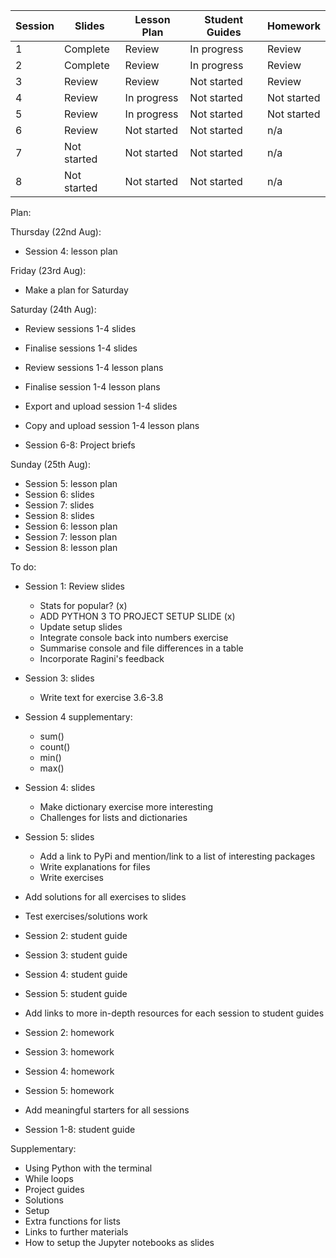 Session | Slides | Lesson Plan | Student Guides | Homework
---|---|---|---|---
1  | Complete | Review | In progress |  Review 
2  | Complete | Review | In progress |  Review 
3  | Review | Review | Not started |  Review 
4  | Review | In progress | Not started |  Not started 
5  | Review | In progress | Not started |  Not started 
6  | Review | Not started | Not started |  n/a 
7  | Not started | Not started | Not started | n/a 
8  | Not started | Not started | Not started | n/a 


Plan: 

Thursday (22nd Aug):
- Session 4: lesson plan

Friday (23rd Aug):
- Make a plan for Saturday

Saturday (24th Aug):
- Review sessions 1-4 slides
- Finalise sessions 1-4 slides
- Review sessions 1-4 lesson plans
- Finalise session 1-4 lesson plans
- Export and upload session 1-4 slides
- Copy and upload session 1-4 lesson plans

- Session 6-8: Project briefs

Sunday (25th Aug):


- Session 5: lesson plan
- Session 6: slides
- Session 7: slides
- Session 8: slides
- Session 6: lesson plan
- Session 7: lesson plan
- Session 8: lesson plan

To do:
- Session 1: Review slides
  - Stats for popular? (x)
  - ADD PYTHON 3 TO PROJECT SETUP SLIDE (x)
  - Update setup slides
  - Integrate console back into numbers exercise
  - Summarise console and file differences in a table
  - Incorporate Ragini's feedback
- Session 3: slides
  - Write text for exercise 3.6-3.8
- Session 4 supplementary:
  - sum()
  - count()
  - min()
  - max()
- Session 4: slides
  - Make dictionary exercise more interesting
  - Challenges for lists and dictionaries
- Session 5: slides
  - Add a link to PyPi and mention/link to a list of interesting packages
  - Write explanations for files
  - Write exercises

- Add solutions for all exercises to slides
- Test exercises/solutions work

- Session 2: student guide
- Session 3: student guide
- Session 4: student guide
- Session 5: student guide

- Add links to more in-depth resources for each session to student guides

- Session 2: homework
- Session 3: homework
- Session 4: homework
- Session 5: homework
- Add meaningful starters for all sessions
- Session 1-8: student guide


Supplementary:
- Using Python with the terminal
- While loops
- Project guides
- Solutions
- Setup
- Extra functions for lists
- Links to further materials
- How to setup the Jupyter notebooks as slides
